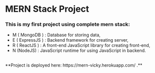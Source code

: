 # MERN Stack Project

### This is my first project using complete  mern stack: 
- M ( MongoDB ) : Database for storing data,
- E ( ExpressJS ) : Backend framework for creating server,
- R ( ReactJS ) : A front-end JavaScript library for creating front-end,
- N (NodeJS)  : JavaScript runtime for using JavaScript in backend.
<br/>
**Project is deployed here: https://mern-vicky.herokuapp.com/ .**
